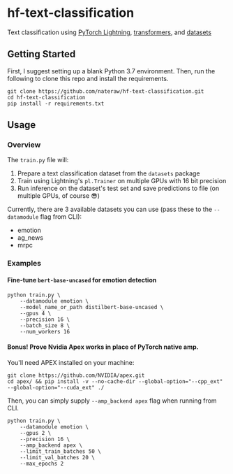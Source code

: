 # hf-text-classification

Text classification using [PyTorch Lightning](https://github.com/PyTorchLightning/pytorch-lightning), [transformers](https://github.com/huggingface/transformers), and [datasets](https://github.com/huggingface/datasets)

## Getting Started

First, I suggest setting up a blank Python 3.7 environment. Then, run the following to clone this repo and install the requirements.

```
git clone https://github.com/nateraw/hf-text-classification.git
cd hf-text-classification
pip install -r requirements.txt
```


## Usage

### Overview

The `train.py` file will:

  1. Prepare a text classification dataset from the `datasets` package
  2. Train using Lightning's `pl.Trainer` on multiple GPUs with 16 bit precision
  3. Run inference on the dataset's test set and save predictions to file (on multiple GPUs, of course :sunglasses:)

Currently, there are 3 available datasets you can use (pass these to the `--datamodule` flag from CLI):

  - emotion
  - ag_news
  - mrpc

### Examples

#### Fine-tune `bert-base-uncased` for emotion detection

```
python train.py \
    --datamodule emotion \
    --model_name_or_path distilbert-base-uncased \
    --gpus 4 \
    --precision 16 \
    --batch_size 8 \
    --num_workers 16
```


#### Bonus! Prove Nvidia Apex works in place of PyTorch native amp.

You'll need APEX installed on your machine:

```
git clone https://github.com/NVIDIA/apex.git
cd apex/ && pip install -v --no-cache-dir --global-option="--cpp_ext" --global-option="--cuda_ext" ./
```

Then, you can simply supply `--amp_backend apex` flag when running from CLI.

```
python train.py \
    --datamodule emotion \
    --gpus 2 \
    --precision 16 \
    --amp_backend apex \
    --limit_train_batches 50 \
    --limit_val_batches 20 \
    --max_epochs 2
```
